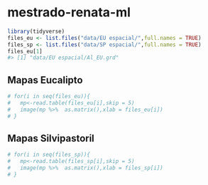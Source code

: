 
<!-- README.md is generated from README.Rmd. Please edit that file -->

# mestrado-renata-ml

``` r
library(tidyverse)
files_eu <- list.files("data/EU espacial/",full.names = TRUE)
files_sp <- list.files("data/SP espacial/",full.names = TRUE)
files_eu[1]
#> [1] "data/EU espacial/Al_EU.grd"
```

## Mapas Eucalipto

``` r
# for(i in seq(files_eu)){
#   mp<-read.table(files_eu[i],skip = 5)
#   image(mp %>%  as.matrix(),xlab = files_eu[i])
# }
```

## Mapas Silvipastoril

``` r
# for(i in seq(files_sp)){
#   mp<-read.table(files_sp[i],skip = 5)
#   image(mp %>%  as.matrix(),xlab = files_sp[i])
# }
```
